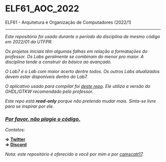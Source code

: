 # ELF61_AOC_2022
ELF61 - Arquitetura e Organização de Computadores (2022/1)
<hr>

*Este repositório foi usado durante o período da disciplina de mesmo código em 2022/01 da UTFPR.*

*Os projetos iniciais têm algumas falhas em relação a formatações do professor. Os Labs geralmente se combinam do menor pro maior. A disciplina tende a construir do básico ao avançado.*

*O Lab7 é o Lab com maior acerto dentre todos. Os outros Labs atualizados devem estar disponíveis dentro do Lab7.*

*O aplicativo usado para compilar foi [deste repo](https://github.com/Lohkdesgds/GHDL-GTKWAVE-INTEGRATOR-TOOL). Ele utiliza a versão do GHDL/GTKW recomendado pelo professor.*

*Este repo está **read-only** porque não pretendo mudar mais. Sinta-se livre para se inspirar por ele.*

### <ins>*Por favor, não plagie o código.*</ins>

*Contatos:*

**⇒ [Twitter](https://www.twitter.com/lohkdesgds)**<br>
**⇒ [Discord](https://discord.gg/xrtz3VjAus)**

*Nota: este repositório é oferecido a você por mim e por [camscatt17](https://github.com/camscatt17).*
